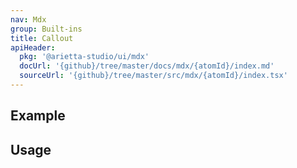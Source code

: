 ```yaml
---
nav: Mdx
group: Built-ins
title: Callout
apiHeader:
  pkg: '@arietta-studio/ui/mdx'
  docUrl: '{github}/tree/master/docs/mdx/{atomId}/index.md'
  sourceUrl: '{github}/tree/master/src/mdx/{atomId}/index.tsx'
---
```


## Example

<code src="./demos/index.tsx" ></code>

## Usage

<code src="./demos/story.tsx" nopadding></code>
